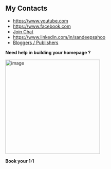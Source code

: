 ## My Contacts
- https://www.youtube.com
- https://www.facebook.com
- [Join Chat](https://discord.gg/hEw7kbwu)
- https://www.linkedin.com/in/sandeepsahoo
- [Bloggers / Publishers](https://topmate.io/ersandeep/644263)

**Need help in building your homepage ?**

  <a href="https://topmate.io/ersandeep/644263" target="_blank">
    <img width="294" alt="image" src="https://github.com/sandipsahoo2k2/my/assets/5547869/c86cbcfc-ae0e-4105-8dee-bb25b3e32a2c">
  </a>
  
  **Book your 1:1**
